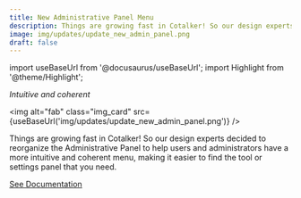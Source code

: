 ```yaml
---
title: New Administrative Panel Menu
description: Things are growing fast in Cotalker! So our design experts reorganized the Administrative Panel to help users and administrators have a more intuitive and coherent menu, making it easier to find the tool or settings panel that they need.
image: img/updates/update_new_admin_panel.png
draft: false
---
```


import useBaseUrl from '@docusaurus/useBaseUrl'; 
import Highlight from '@theme/Highlight';


<div className="align-center">
<div class="card">
<div class="card__header">

<span className="hero__subtitle"><em>

Intuitive and coherent

</em></span>

</div>
<div class="card__image">

<img alt="fab" class="img_card" src={useBaseUrl('img/updates/update_new_admin_panel.png')} />
<br/>

</div>
<div class="card__body">

Things are growing fast in Cotalker! So our design experts decided to reorganize the Administrative Panel to help users and administrators have a more intuitive and coherent menu, making it easier to find the tool or settings panel that you need.

</div>
<div className="card__footer text-center align-padding-center">

<a className="button button--info button--block" href="/docs/documentation/admin/admin_overview">See Documentation</a>
<br/>

</div>
</div>
</div>
